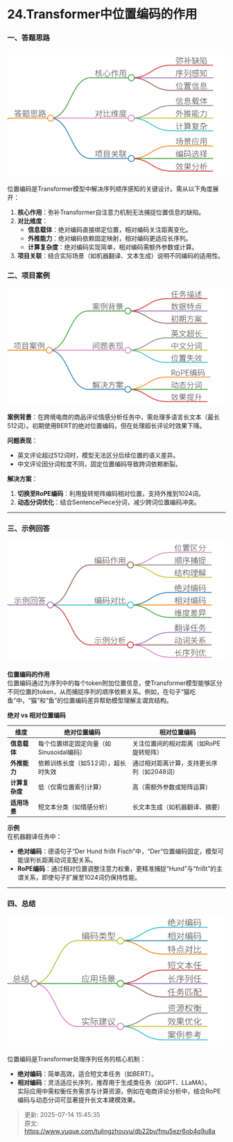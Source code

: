 # 24.Transformer中位置编码的作用

### 一、答题思路
![1751682479261-f3de8469-07da-4c3e-aff5-2e8947c2b674.png](./img/XZSlxyTHm-3M2HsW/1751682479261-f3de8469-07da-4c3e-aff5-2e8947c2b674-734616.png)

位置编码是Transformer模型中解决序列顺序感知的关键设计。需从以下角度展开：

1. **核心作用**：弥补Transformer自注意力机制无法捕捉位置信息的缺陷。
2. **对比维度**： 
    - **信息载体**：绝对编码直接绑定位置，相对编码关注距离变化。
    - **外推能力**：绝对编码依赖固定映射，相对编码更适应长序列。
    - **计算复杂度**：绝对编码实现简单，相对编码需额外参数或计算。
3. **项目关联**：结合实际场景（如机器翻译、文本生成）说明不同编码的适用性。



### 二、项目案例
![1751682529874-269b9f5c-0007-44f7-974a-efe536d6fb9b.png](./img/XZSlxyTHm-3M2HsW/1751682529874-269b9f5c-0007-44f7-974a-efe536d6fb9b-526878.png)

**案例背景**：在跨境电商的商品评论情感分析任务中，需处理多语言长文本（最长512词）。初期使用BERT的绝对位置编码，但在处理超长评论时效果下降。

**问题表现**：

+ 英文评论超过512词时，模型无法区分后续位置的语义差异。
+ 中文评论因分词粒度不同，固定位置编码导致跨词依赖断裂。

**解决方案**：

1. **切换至RoPE编码**：利用旋转矩阵编码相对位置，支持外推到1024词。 
2. **动态分词优化**：结合SentencePiece分词，减少跨词位置编码冲突。

---

### 三、示例回答
![1751682550213-f6b2d2e8-8fb3-49bc-b6e4-6ae640a864e3.png](./img/XZSlxyTHm-3M2HsW/1751682550213-f6b2d2e8-8fb3-49bc-b6e4-6ae640a864e3-242084.png)

**位置编码的作用**   
位置编码通过为序列中的每个token附加位置信息，使Transformer模型能够区分不同位置的token，从而捕捉序列的顺序依赖关系。例如，在句子“猫吃鱼”中，“猫”和“鱼”的位置编码差异帮助模型理解主谓宾结构。

**绝对 vs 相对位置编码**

| **维度** | **绝对位置编码** | **相对位置编码** |
| --- | --- | --- |
| **信息载体** | 每个位置绑定固定向量（如Sinusoidal编码） | 关注位置间的相对距离（如RoPE旋转矩阵）  |
| **外推能力** | 依赖训练长度（如512词），超长时失效 | 通过相对距离计算，支持更长序列（如2048词） |
| **计算复杂度** | 低（仅需位置索引计算） | 高（需额外参数或矩阵运算） |
| **适用场景** | 短文本分类（如情感分析） | 长文本生成（如机器翻译、摘要） |


**示例**  
在机器翻译任务中：

+ **绝对编码**：德语句子“Der Hund frißt Fisch”中，“Der”位置编码固定，模型可能误判长距离动词支配关系。
+ **RoPE编码**：通过相对位置调整注意力权重，更精准捕捉“Hund”与“frißt”的主谓关系，即使句子扩展至1024词仍保持性能。

---

### 四、总结
![1751682599765-a476aeb1-4545-4ad8-a719-ebe4c7a52fd7.png](./img/XZSlxyTHm-3M2HsW/1751682599765-a476aeb1-4545-4ad8-a719-ebe4c7a52fd7-763609.png)

位置编码是Transformer处理序列任务的核心机制：

+ **绝对编码**：简单高效，适合短文本任务（如BERT）。
+ **相对编码**：灵活适应长序列，推荐用于生成类任务（如GPT、LLaMA）。  
实际应用中需权衡任务需求与计算资源，例如在电商评论分析中，结合RoPE编码与动态分词可显著提升长文本建模效果。



> 更新: 2025-07-14 15:45:35  
> 原文: <https://www.yuque.com/tulingzhouyu/db22bv/fmu5ezr6ob4q9u8a>